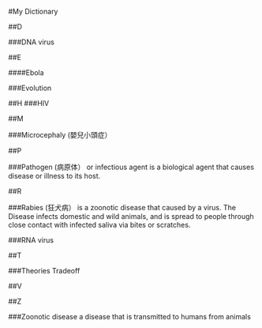 #My Dictionary

##D

###DNA virus

##E

####Ebola

###Evolution

##H
###HIV

##M

###Microcephaly (嬰兒小頭症）

##P

###Pathogen (病原体）
or infectious agent is a biological agent that causes disease or illness to its host.

##R

###Rabies (狂犬病）
is a zoonotic disease that caused by a virus. The Disease infects domestic and wild animals, and is spread to people through close contact with infected saliva via bites or scratches.

###RNA virus

##T

###Theories
Tradeoff

##V

##Z

###Zoonotic disease
a disease that is transmitted to humans from animals
